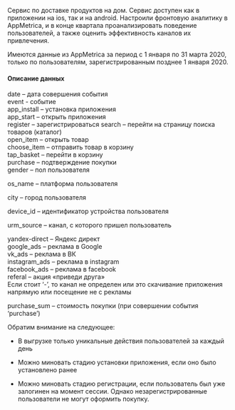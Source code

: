 
Сервис по доставке продуктов на дом. Сервис доступен как в приложении на ios, так и на android. Настроили фронтовую аналитику в AppMetrica, и в конце квартала проанализировать поведение пользователей, а также оценить эффективность каналов их привлечения. 

Имеются данные из AppMetrica за период с 1 января по 31 марта 2020, только по пользователям, зарегистрированным позднее 1 января 2020.

#### Описание данных 

date – дата совершения события\
event - событие\
app_install – установка приложения\
app_start – открыть приложения\
register – зарегистрироваться
search – перейти на страницу поиска товаров (каталог) \
open_item – открыть товар\
choose_item – отправить товар в корзину\
tap_basket – перейти в корзину\
purchase – подтверждение покупки\
gender – пол пользователя

os_name – платформа пользователя

city – город пользователя

device_id – идентификатор устройства пользователя

urm_source – канал, с которого пришел пользователь

yandex-direct – Яндекс директ\
google_ads – реклама в Google\
vk_ads – реклама в ВК\
instagram_ads – реклама в instagram\
facebook_ads – реклама в facebook\
referal – акция «приведи друга»\
Если стоит ‘-’, то канал не определен или это скачивание приложения напрямую или посещение не с рекламы 

purchase_sum – стоимость покупки (при совершении события ‘purchase’)

Обратим внимание на следующее:

- В выгрузке только уникальные действия пользователей за каждый день

- Можно миновать стадию установки приложения, если оно было установлено ранее

- Можно миновать стадию регистрации, если пользователь был уже залогинен на момент сессии. Однако незарегистрированные пользователи не могут оформить покупку. 
